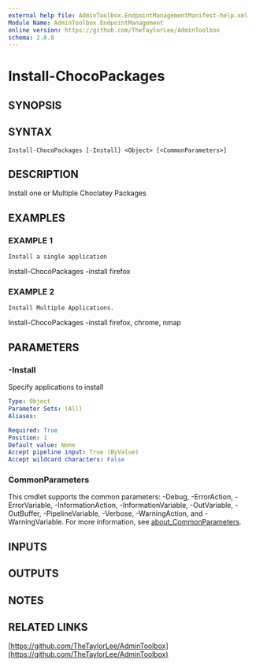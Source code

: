 ```yaml
---
external help file: AdminToolbox.EndpointManagementManifest-help.xml
Module Name: AdminToolbox.EndpointManagement
online version: https://github.com/TheTaylorLee/AdminToolbox
schema: 2.0.0
---
```


# Install-ChocoPackages

## SYNOPSIS

## SYNTAX

```
Install-ChocoPackages [-Install] <Object> [<CommonParameters>]
```

## DESCRIPTION
Install one or Multiple Choclatey Packages

## EXAMPLES

### EXAMPLE 1
```
Install a single application
```

Install-ChocoPackages -install firefox

### EXAMPLE 2
```
Install Multiple Applications.
```

Install-ChocoPackages -install firefox, chrome, nmap

## PARAMETERS

### -Install
Specify applications to install

```yaml
Type: Object
Parameter Sets: (All)
Aliases:

Required: True
Position: 1
Default value: None
Accept pipeline input: True (ByValue)
Accept wildcard characters: False
```

### CommonParameters
This cmdlet supports the common parameters: -Debug, -ErrorAction, -ErrorVariable, -InformationAction, -InformationVariable, -OutVariable, -OutBuffer, -PipelineVariable, -Verbose, -WarningAction, and -WarningVariable. For more information, see [about_CommonParameters](http://go.microsoft.com/fwlink/?LinkID=113216).

## INPUTS

## OUTPUTS

## NOTES

## RELATED LINKS

[https://github.com/TheTaylorLee/AdminToolbox](https://github.com/TheTaylorLee/AdminToolbox)

